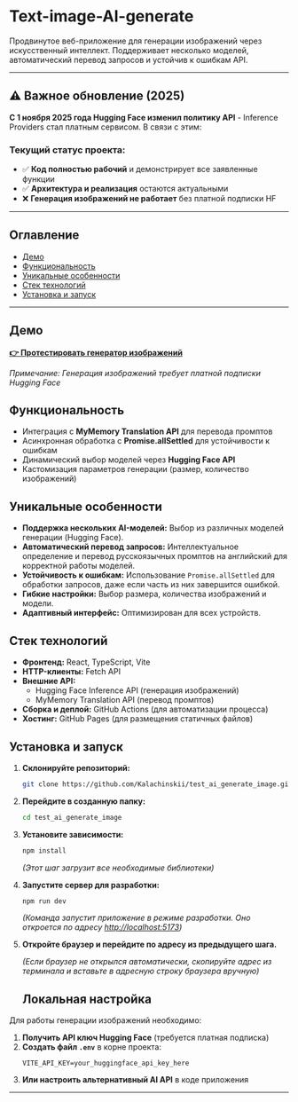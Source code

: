 # Text-image-AI-generate

Продвинутое веб-приложение для генерации изображений через искусственный интеллект. Поддерживает несколько моделей, автоматический перевод запросов и устойчив к ошибкам API.

---

## ⚠️ Важное обновление (2025)

**С 1 ноября 2025 года Hugging Face изменил политику API** - Inference Providers стал платным сервисом. В связи с этим:

### Текущий статус проекта:
- ✅ **Код полностью рабочий** и демонстрирует все заявленные функции
- ✅ **Архитектура и реализация** остаются актуальными
- ❌ **Генерация изображений не работает** без платной подписки HF

---

## Оглавление

- [Демо](#демо)
- [Функциональность](#функциональность)
- [Уникальные особенности](#уникальные-особенности)
- [Стек технологий](#стек-технологий)
- [Установка и запуск](#установка-и-запуск)

---

## Демо

**[👉 Протестировать генератор изображений](https://kalachinskii.github.io/test_ai_generate_image/)**

*Примечание: Генерация изображений требует платной подписки Hugging Face*


## Функциональность

- Интеграция с **MyMemory Translation API** для перевода промптов
- Асинхронная обработка с **Promise.allSettled** для устойчивости к ошибкам
- Динамический выбор моделей через **Hugging Face API**
- Кастомизация параметров генерации (размер, количество изображений)

## Уникальные особенности

- **Поддержка нескольких AI-моделей:** Выбор из различных моделей генерации (Hugging Face).
- **Автоматический перевод запросов:** Интеллектуальное определение и перевод русскоязычных промптов на английский для корректной работы моделей.
- **Устойчивость к ошибкам:** Использование `Promise.allSettled` для обработки запросов, даже если часть из них завершится ошибкой.
- **Гибкие настройки:** Выбор размера, количества изображений и модели.
- **Адаптивный интерфейс:** Оптимизирован для всех устройств.

## Стек технологий

- **Фронтенд:** React, TypeScript, Vite
- **HTTP-клиенты:** Fetch API
- **Внешние API:**
  - Hugging Face Inference API (генерация изображений)
  - MyMemory Translation API (перевод промптов)
- **Сборка и деплой:** GitHub Actions (для автоматизации процесса)
- **Хостинг:** GitHub Pages (для размещения статичных файлов)

## Установка и запуск

1.  **Склонируйте репозиторий:**

    ```bash
    git clone https://github.com/Kalachinskii/test_ai_generate_image.git
    ```

2.  **Перейдите в созданную папку:**

    ```bash
    cd test_ai_generate_image
    ```

3.  **Установите зависимости:**

    ```bash
    npm install
    ```

    _(Этот шаг загрузит все необходимые библиотеки)_

4.  **Запустите сервер для разработки:**

    ```bash
    npm run dev
    ```

    _(Команда запустит приложение в режиме разработки. Оно откроется по адресу [http://localhost:5173](http://localhost:5173))_

5.  **Откройте браузер и перейдите по адресу из предыдущего шага.**

    _(Если браузер не открылся автоматически, скопируйте адрес из терминала и вставьте в адресную строку браузера вручную)_

    ## Локальная настройка

Для работы генерации изображений необходимо:

1. **Получить API ключ Hugging Face** (требуется платная подписка)
2. **Создать файл `.env`** в корне проекта:
    ```env
    VITE_API_KEY=your_huggingface_api_key_here
    ```
3. **Или настроить альтернативный AI API** в коде приложения

---
